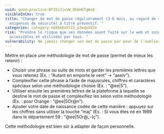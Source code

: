 ```yaml
---
uuid: good-practice-BfIEsJjvVW_DhbHGTgWsQ
visibleInCms: true
title: "Changer de mot de passe régulièrement (3-6 mois, au regard de vos
  exigences de sécurité) à titre préventif. "
categories: category-nGkbk6oSlC5_p3eqoXX2o
risk: "Prendre le risque que ses données aient fuité sur le web et soient
  accessibles et utilisées par tous. "
vulnerability: Ne jamais changer son mot de passe par peur de l’oublier.
---
```

Mettre en place une méthodologie de mot de passe (permet de mieux les retenir) : 

* Choisir une phrase ou suite de mots et garder les premières lettres que vous retenez (Ex. : “Autant en emporte le vent” → “aeelv”).
* Complexifier cette phrase à l’aide de majuscules, chiffres et caractères spéciaux selon une méthodologie choisie (Ex. : “@ee|5”).
* Utiliser ensuite les premières lettres de la plateforme à laquelle se destine le mot de passe et complexifiez les selon votre méthodologie (Ex. : pour Orange : “@ee|5Or@n”).
* Ajouter votre date de naissance codée de cette manière : appuyez sur les chiffres sans utiliser la touche “maj” (Ex. : Si vous êtes né en 1989 dans le département 59 : “@ee|5Or@_-(ç”). 

Cette méthodologie est bien sûr à adapter de façon personnelle.